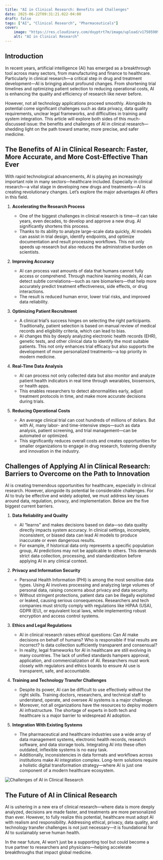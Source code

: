 ```yaml
---
title: "AI in Clinical Research: Benefits and Challenges"
date: 2025-06-22T09:31:21.022-04:00
draft: false
tags: ["AI", "Clinical Research", "Pharmaceuticals"]
cover:
    image: "https://res.cloudinary.com/dxyptrt7m/image/upload/v1750598906/zvahqiii2x7tjjqpeibq.jpg"
    alt: "AI in Clinical Research"
---
```


## Introduction

In recent years, artificial intelligence (AI) has emerged as a breakthrough tool across many sectors, from manufacturing and finance to healthcare. Particularly in clinical research—a critical step in drug and treatment development—AI is bringing about profound changes. From shortening trial timelines and optimizing patient selection to reducing operational costs, AI is enhancing the quality and efficiency of research like never before.

However, not all technology applications proceed smoothly. Alongside its potential come significant challenges such as data privacy, data quality requirements, unclear legal frameworks, and difficulties in training and system integration. This article will explore both sides of this much-discussed issue: the benefits and challenges of AI in clinical research—shedding light on the path toward smarter, more precise, and safer medicine.

## The Benefits of AI in Clinical Research: Faster, More Accurate, and More Cost-Effective Than Ever

With rapid technological advancements, AI is playing an increasingly important role in many sectors—healthcare included. Especially in clinical research—a vital stage in developing new drugs and treatments—AI is creating revolutionary changes. Let’s explore the major advantages AI offers in this field.

1. **Accelerating the Research Process**
    - One of the biggest challenges in clinical research is time—it can take years, even decades, to develop and approve a new drug. AI significantly shortens this process.
    - Thanks to its ability to analyze large-scale data quickly, AI models can assist in trial design, identify endpoints, and optimize documentation and result processing workflows. This not only speeds up research but also reduces the administrative burden on scientists.

2. **Improving Accuracy**
	- AI can process vast amounts of data that humans cannot fully access or comprehend. Through machine learning models, AI can detect subtle correlations—such as rare biomarkers—that help more accurately predict treatment effectiveness, side effects, or drug interactions.
    - The result is reduced human error, lower trial risks, and improved data reliability.

3. **Optimizing Patient Recruitment**
    - A clinical trial’s success hinges on selecting the right participants. Traditionally, patient selection is based on manual review of medical records and eligibility criteria, which can lead to bias.
    - AI changes this by deeply analyzing electronic health records (EHR), genetic tests, and other clinical data to identify the most suitable patients. This not only enhances trial efficacy but also supports the development of more personalized treatments—a top priority in modern medicine.

4. **Real-Time Data Analysis**
    - AI can process not only collected data but also monitor and analyze patient health indicators in real time through wearables, biosensors, or health apps.
    - This enables researchers to detect abnormalities early, adjust treatment protocols in time, and make more accurate decisions during trials.

5. **Reducing Operational Costs**
    - An average clinical trial can cost hundreds of millions of dollars. But with AI, many labor- and time-intensive steps—such as data analysis, patient screening, and trial management—can be automated or optimized.
	- This significantly reduces overall costs and creates opportunities for smaller organizations to engage in drug research, fostering diversity and innovation in the industry.

## Challenges of Applying AI in Clinical Research: Barriers to Overcome on the Path to Innovation

AI is creating tremendous opportunities for healthcare, especially in clinical research. However, alongside its potential lie considerable challenges. For AI to truly be effective and widely adopted, we must address key issues around data, regulation, privacy, and implementation. Below are the five biggest current barriers.

1. **Data Reliability and Quality**
	- AI “learns” and makes decisions based on data—so data quality directly impacts system accuracy. In clinical settings, incomplete, inconsistent, or biased data can lead AI models to produce inaccurate or even dangerous results.
	- For example, if historical data only represents a specific population group, AI predictions may not be applicable to others. This demands strict data collection, processing, and standardization before applying AI in any clinical context.

2. **Privacy and Information Security**
	- Personal Health Information (PHI) is among the most sensitive data types. Using AI involves processing and analyzing large volumes of personal data, raising concerns about privacy and data security.
	- Without stringent protections, patient data can be illegally exploited or leaked, causing serious consequences. Researchers and tech companies must strictly comply with regulations like HIPAA (USA), GDPR (EU), or equivalent local laws, while implementing robust encryption and access control systems.

3. **Ethics and Legal Regulations**
	- AI in clinical research raises ethical questions: Can AI make decisions on behalf of humans? Who is responsible if trial results are incorrect? Is data collection sufficiently transparent and consensual?
	- In reality, legal frameworks for AI in healthcare are still evolving in many countries. The lack of unified standards hampers approval, application, and commercialization of AI. Researchers must work closely with regulators and ethics boards to ensure AI use is transparent, safe, and accountable.

4. **Training and Technology Transfer Challenges**
    - Despite its power, AI can be difficult to use effectively without the right skills. Training doctors, researchers, and technical staff to understand, operate, and oversee AI systems is a major challenge.
    - Moreover, not all organizations have the resources to deploy modern AI infrastructure. The shortage of experts in both tech and healthcare is a major barrier to widespread AI adoption.

5. **Integration With Existing Systems**
	- The pharmaceutical and healthcare industries use a wide array of data management systems, electronic health records, research software, and data storage tools. Integrating AI into these often outdated, inflexible systems is no easy task.
	- Additionally, inconsistencies in data formats and workflows across institutions make AI integration complex. Long-term solutions require a holistic digital transformation strategy—where AI is just one component of a modern healthcare ecosystem.

![Challenges of AI in Clinical Research](https://res.cloudinary.com/dxyptrt7m/image/upload/v1750598968/fhnmkefulbgdju52abxf.jpg)

## The Future of AI in Clinical Research

AI is ushering in a new era of clinical research—where data is more deeply analyzed, decisions are made faster, and treatments are more personalized than ever. However, to fully realize this potential, healthcare must adopt AI with realism and responsibility. Addressing ethical, privacy, data quality, and technology transfer challenges is not just necessary—it is foundational for AI to sustainably serve human health.

In the near future, AI won’t just be a supporting tool but could become a true partner to researchers and physicians—helping accelerate breakthroughs that impact global medicine.